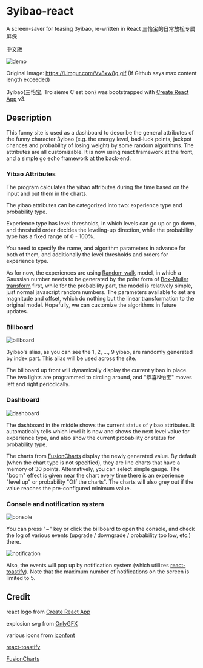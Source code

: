 # 3yibao-react
A screen-saver for teasing 3yibao, re-written in React
三怡宝的日常放松专属屏保

[中文版](./readme.zh.md)

![demo](https://i.imgur.com/Vv8xw8g.gif)

Original Image: https://i.imgur.com/Vv8xw8g.gif (If Github says max content length exceeded)

3yibao(三怡宝, Troisième C'est bon) was bootstrapped with [Create React App](https://github.com/facebook/create-react-app) v3.

## Description

This funny site is used as a dashboard to describe the general attributes of the funny character 3yibao (e.g. the energy level, bad-luck points, jackpot chances and probability of losing weight) by some random algorithms. The attributes are all customizable. It is now using react framework at the front, and a simple go echo framework at the back-end.

### Yibao Attributes

The program calculates the yibao attributes during the time based on the input and put them in the charts.

The yibao attributes can be categorized into two: experience type and probability type.

Experience type has level thresholds, in which levels can go up or go down, and threshold order decides the leveling-up direction, while the probability type has a fixed range of 0 - 100%.

You need to specify the name, and algorithm parameters in advance for both of them, and additionally the level thresholds and orders for experience type.

As for now, the experiences are using [Random walk](https://en.wikipedia.org/wiki/Random_walk) model, in which a Gaussian number needs to be generated by the polar form of [Box–Muller transform](https://en.wikipedia.org/wiki/Box%E2%80%93Muller_transform) first, while for the probability part, the model is relatively simple, just normal javascript random numbers. The parameters available to set are magnitude and offset, which do nothing but the linear transformation to the original model. Hopefully, we can customize the algorithms in future updates.


### Billboard
![billboard](https://i.imgur.com/t8uOFjz.png)

3yibao's alias, as you can see the 1, 2, ..., 9 yibao, are randomly generated by index part. This alias will be used across the site.

The billboard up front will dynamically display the current yibao in place. The two lights are programmed to circling around, and "恭喜N怡宝" moves left and right periodically.

### Dashboard

![dashboard](https://i.imgur.com/g4QpQMy.png)

The dashboard in the middle shows the current status of yibao attributes. It automatically tells which level it is now and shows the next level value for experience type, and also show the current probability or status for probability type.

The charts from [FusionCharts](https://github.com/fusioncharts/fusioncharts-dist) display the newly generated value. By default (when the chart type is not specified), they are line charts that have a memory of 30 points. Alternatively, you can select simple gauge. The "boom" effect is given near the chart every time there is an experience "level up" or probability "Off the charts". The charts will also grey out if the value reaches the pre-configured minimum value.

### Console and notification system

![console](https://i.imgur.com/N4mxSxu.png)

You can press "~" key or click the billboard to open the console, and check the log of various events (upgrade / downgrade / probability too low, etc.) there.

![notification](https://i.imgur.com/CLOP0vA.png)

Also, the events will pop up by notification system (which utilizes [react-toastify](https://github.com/fkhadra/react-toastify)). Note that the maximum number of notifications on the screen is limited to 5.


## Credit

react logo from [Create React App](https://github.com/facebook/create-react-app)

explosion svg from [OnlyGFX](https://www.onlygfx.com/6-starburst-explosion-comic-vector-png-transparent-svg/)

various icons from [iconfont](https://www.iconfont.cn)

[react-toastify](https://github.com/fkhadra/react-toastify)

[FusionCharts](https://github.com/fusioncharts/fusioncharts-dist)
